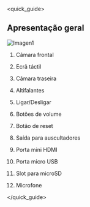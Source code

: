 <quick_guide> 

## Apresentação geral

![Imagen1](http://static.energysistem.com/images/manuals/42238/55d31624c5499.jpg)

1. Câmara frontal

2. Ecrã táctil

3. Câmara traseira

4. Altifalantes

5. Ligar/Desligar

6. Botões de volume

7. Botão de reset

8. Saída para auscultadores

9. Porta mini HDMI

10. Porta micro USB

11. Slot para microSD

12. Microfone

</quick_guide>

